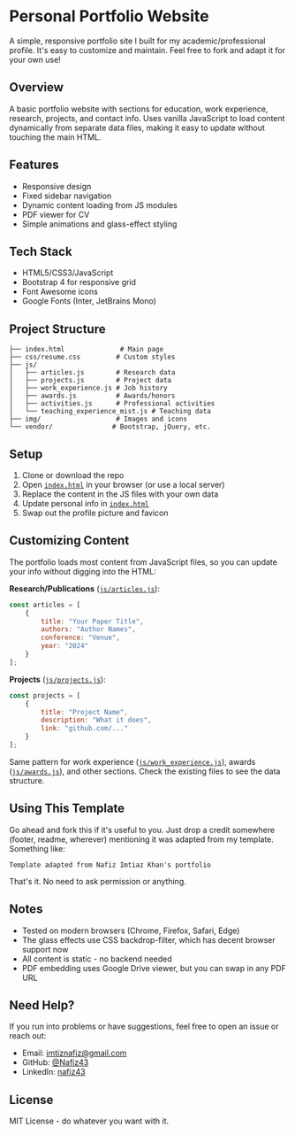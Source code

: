 # Personal Portfolio Website

A simple, responsive portfolio site I built for my academic/professional profile. It's easy to customize and maintain. Feel free to fork and adapt it for your own use!

## Overview

A basic portfolio website with sections for education, work experience, research, projects, and contact info. Uses vanilla JavaScript to load content dynamically from separate data files, making it easy to update without touching the main HTML.

## Features

- Responsive design
- Fixed sidebar navigation 
- Dynamic content loading from JS modules
- PDF viewer for CV
- Simple animations and glass-effect styling

## Tech Stack

- HTML5/CSS3/JavaScript
- Bootstrap 4 for responsive grid
- Font Awesome icons
- Google Fonts (Inter, JetBrains Mono)

## Project Structure

```plaintext
├── index.html              # Main page
├── css/resume.css         # Custom styles
├── js/
│   ├── articles.js        # Research data
│   ├── projects.js        # Project data
│   ├── work_experience.js # Job history
│   ├── awards.js          # Awards/honors
│   ├── activities.js      # Professional activities
│   └── teaching_experience_mist.js # Teaching data
├── img/                   # Images and icons
└── vendor/               # Bootstrap, jQuery, etc.
```

## Setup

1. Clone or download the repo
2. Open [`index.html`](index.html) in your browser (or use a local server)
3. Replace the content in the JS files with your own data
4. Update personal info in [`index.html`](index.html)
5. Swap out the profile picture and favicon

## Customizing Content

The portfolio loads most content from JavaScript files, so you can update your info without digging into the HTML:

**Research/Publications** ([`js/articles.js`](js/articles.js)):
```javascript
const articles = [
    {
        title: "Your Paper Title",
        authors: "Author Names", 
        conference: "Venue",
        year: "2024"
    }
];
```

**Projects** ([`js/projects.js`](js/projects.js)):
```javascript
const projects = [
    {
        title: "Project Name",
        description: "What it does",
        link: "github.com/..."
    }
];
```

Same pattern for work experience ([`js/work_experience.js`](js/work_experience.js)), awards ([`js/awards.js`](js/awards.js)), and other sections. Check the existing files to see the data structure.

## Using This Template

Go ahead and fork this if it's useful to you. Just drop a credit somewhere (footer, readme, wherever) mentioning it was adapted from my template. Something like:

```plaintext
Template adapted from Nafiz Imtiaz Khan's portfolio
```

That's it. No need to ask permission or anything.

## Notes

- Tested on modern browsers (Chrome, Firefox, Safari, Edge)
- The glass effects use CSS backdrop-filter, which has decent browser support now
- All content is static - no backend needed
- PDF embedding uses Google Drive viewer, but you can swap in any PDF URL

## Need Help?

If you run into problems or have suggestions, feel free to open an issue or reach out:

- Email: imtiznafiz@gmail.com
- GitHub: [@Nafiz43](https://github.com/Nafiz43)
- LinkedIn: [nafiz43](https://www.linkedin.com/in/nafiz43)

## License

MIT License - do whatever you want with it.
